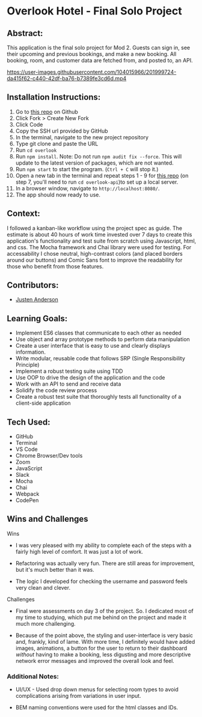 # Overlook Hotel - Final Solo Project
## Abstract:
This application is the final solo project for Mod 2. Guests can sign in, see their upcoming and previous bookings, and make a new booking. All booking, room, and customer data are fetched from, and posted to, an API. 

https://user-images.githubusercontent.com/104015966/201999724-da415f62-c440-42df-ba76-b7389fe3cd6d.mp4

## Installation Instructions:
1. Go to [this repo](https://github.com/justenanderson-commits/overlook) on Github
2. Click Fork > Create New Fork
3. Click Code
4. Copy the SSH url provided by GitHub
5. In the terminal, navigate to the new project repository
6. Type git clone and paste the URL
7. Run `cd overlook`
8. Run `npm install`. Note: Do not run `npm audit fix --force`. This will update to the latest version of packages, which are not wanted. 
9. Run `npm start` to start the program. (`Ctrl + C` will stop it.)
10. Open a new tab in the terminal and repeat steps 1 - 9 for [this repo](https://github.com/turingschool-examples/overlook-api) (on step 7, you'll need to run `cd overlook-api`)to set up a local server.  
10. In a browser window, navigate to `http://localhost:8080/`.
11. The app should now ready to use.  

## Context:
I followed a kanban-like workflow using the project spec as guide. The estimate is about 40 hours of work time invested over 7 days to create this application's functionality and test suite from scratch using Javascript, html, and css. The Mocha framework and Chai library were used for testing.
For accessability I chose neutral, high-contrast colors (and placed borders around our buttons) and Comic Sans font to improve the readability for those who benefit from those features.

## Contributors:
- [Justen Anderson](https://github.com/justenanderson-commits)

## Learning Goals:
- Implement ES6 classes that communicate to each other as needed
- Use object and array prototype methods to perform data manipulation
- Create a user interface that is easy to use and clearly displays information.
- Write modular, reusable code that follows SRP (Single Responsibility Principle)
- Implement a robust testing suite using TDD
- Use OOP to drive the design of the application and the code
- Work with an API to send and receive data
- Solidify the code review process
- Create a robust test suite that thoroughly tests all functionality of a client-side application

## Tech Used:
- GitHub
- Terminal
- VS Code
- Chrome Browser/Dev tools
- Zoom
- JavaScript
- Slack
- Mocha
- Chai
- Webpack
- CodePen

## Wins and Challenges
Wins
- I was very pleased with my ability to complete each of the steps with a fairly high level of comfort. It was just a lot of work.

- Refactoring was actually very fun. There are still areas for improvement, but it's much better than it was. 

- The logic I developed for checking the username and password feels very clean and clever.

Challenges
- Final were assessments on day 3 of the project. So. I dedicated most of my time to studying, which put me behind on the project and made it much more challenging.

- Because of the point above, the styling and user-interface is very basic and, frankly, kind of lame. With more time, I definitely would have added images, animations, a button for the user to return to their dashboard _without_ having to make a booking, less digusting and more descriptive network error messages and improved the overall look and feel.

### Additional Notes:
- UI/UX - Used drop down menus for selecting room types to avoid complications arising from variations in user input.

- BEM naming conventions were used for the html classes and IDs.


